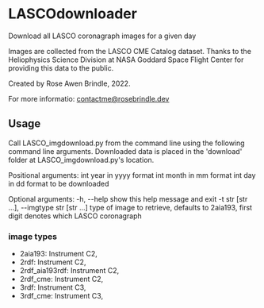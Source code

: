 # LASCOdownloader
Download all LASCO coronagraph images for a given day

Images are collected from the LASCO CME Catalog dataset. Thanks to the Heliophysics Science Division at
NASA Goddard Space Flight Center for providing this data to the public.

Created by Rose Awen Brindle, 2022.

For more informatio: contactme@rosebrindle.dev

## Usage
Call LASCO_imgdownload.py from the command line using the following command line arguments. Downloaded data is placed in the 'download' folder at LASCO_imgdownload.py's location.

Positional arguments:
  int                   year in yyyy format
  int                   month in mm format
  int                   day in dd format to be downloaded

Optional arguments:
  -h, --help            show this help message and exit
  -t str [str ...], --imgtype str [str ...]
                        type of image to retrieve, defaults to 2aia193, first digit denotes which LASCO coronagraph

### image types
- 2aia193: Instrument C2, 
- 2rdf: Instrument C2, 
- 2rdf_aia193rdf: Instrument C2, 
- 2rdf_cme: Instrument C2, 
- 3rdf: Instrument C3, 
- 3rdf_cme: Instrument C3, 
